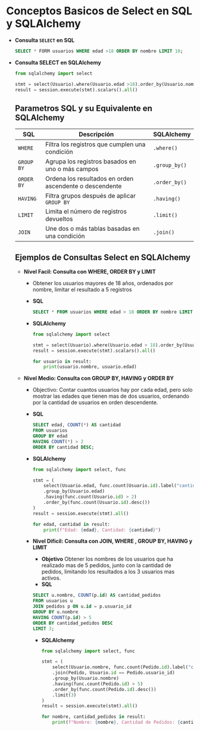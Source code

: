 # Conceptos Basicos de Select en SQL y SQLAlchemy

* **Consulta `SELECT` en SQL**

    ```sql
    SELECT * FORM usuarios WHERE edad >18 ORDER BY nombre LIMIT 10;
    ```
* **Consulta SELECT en SQLAlchemy**

    ```python
    from sqlalchemy import select

    stmt = select(Usuario).where(Usuario.edad >18).order_by(Usuario.nombre).limit(10)
    result = session.execute(stmt).scalars().all()
    ```
    ## Parametros SQL y su Equivalente en SQLAlchemy
    
    |  **SQL**   |                     **Descripción**                     | **SQLAlchemy** |
    | ---------- | ------------------------------------------------------- | -------------- |
    | `WHERE`    | Filtra los registros que cumplen una condición          | `.where()`     |
    | `GROUP BY` | Agrupa los registros basados en uno o más campos        | `.group_by()`  |
    | `ORDER BY` | Ordena los resultados en orden ascendente o descendente | `.order_by()`  |
    | `HAVING`   | Filtra grupos después de aplicar `GROUP BY`             | `.having()`    |
    | `LIMIT`    | Limita el número de registros devueltos                 | `.limit()`     |
    | `JOIN`     | Une dos o más tablas basadas en una condición           | `.join()`      |

    ## Ejemplos de Consultas Select en SQLAlchemy
    
    * **Nivel Facil: Consulta con WHERE, ORDER BY y LIMIT**
        * Obtener los usuarios mayores de 18 años, ordenados por nombre, limitar el resultado a 5 registros
        
        * **SQL**

            ```sql
            SELECT * FROM usuarios WHERE edad > 18 ORDER BY nombre LIMIT 5;
            ```

        * **SQLAlchemy**

            ```python
            from sqlalchemy import select

            stmt = select(Usuario).where(Usuario.edad > 18).order_by(Usuario.nombre).limit(5)
            result = session.execute(stmt).scalars().all()

            for usuario in result:
                print(usuario.nombre, usuario.edad)
            ```

    * **Nivel Medio: Consulta con GROUP BY, HAVING y ORDER BY**
    
        * Objectivo: Contar cuantos usuarios hay por cada edad, pero solo mostrar las edades que tienen mas de dos usuarios, ordenando por la cantidad de usuarios en orden descendente.
        * **SQL**
        
            ```sql
            SELECT edad, COUNT(*) AS cantidad
            FROM usuarios
            GROUP BY edad
            HAVING COUNT(*) > 2
            ORDER BY cantidad DESC;
            ```
        * **SQLAlchemy**

            ```python
            from sqlalchemy import select, func

            stmt = (
                select(Usuario.edad, func.count(Usuario.id).label("cantidad"))
                .group_by(Usuario.edad)
                .having(func.count(Usuario.id) > 2)
                .order_by(func.count(Usuario.id).desc())
            )
            result = session.execute(stmt).all()

            for edad, cantidad in result:
                print(f"Edad: {edad}, Cantidad: {cantidad}")
            ```

        * **Nivel Dificil: Consulta con JOIN, WHERE , GROUP BY, HAVING y LIMIT**
            * **Objetivo** Obtener los nombres de los usuarios que ha realizado mas de 5 pedidos, junto con la cantidad de pedidos, limitando los resultados a los 3 usuarios mas activos.
            * **SQL**
                
            ```sql
            SELECT u.nombre, COUNT(p.id) AS cantidad_pedidos
            FROM usuarios u
            JOIN pedidos p ON u.id = p.usuario_id
            GROUP BY u.nombre
            HAVING COUNT(p.id) > 5
            ORDER BY cantidad_pedidos DESC
            LIMIT 3;
            ```
            * **SQLAlchemy**
            
                ```python
                from sqlalchemy import select, func

                stmt = (
                    select(Usuario.nombre, func.count(Pedido.id).label("cantidad_pedidos"))
                    .join(Pedido, Usuario.id == Pedido.usuario_id)
                    .group_by(Usuario.nombre)
                    .having(func.count(Pedido.id) > 5)
                    .order_by(func.count(Pedido.id).desc())
                    .limit(3)
                )
                result = session.execute(stmt).all()

                for nombre, cantidad_pedidos in result:
                    print(f"Nombre: {nombre}, Cantidad de Pedidos: {cantidad_pedidos}")
                ```

    
                
        